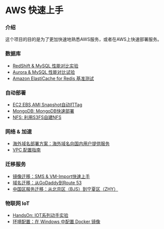 # AWS 快速上手

### 介绍
这个项目的目的是为了更加快速地熟悉AWS服务，或者在AWS上快速部署服务。

### 数据库

* <a href="https://chinalabs.github.io/quickstart-guide/RedShift_MySQL.html" target="_blank">RedShift & MySQL 性能对比实验</a>
* [Aurora & MySQL 性能对比试验](database/Aurora-vs-MySQL.md)
* [Amazon ElastiCache for Redis 基准测试](redis_benchmark.md)

### 自动部署

* [EC2,EBS,AMI,Snapshot自动打Tag](EC2_Auto_Tag.md)
* [MongoDB: MongoDB快速部署](database/MangoDB.md)
* [NFS: 利用S3FS自建NFS](S3fs.md)

### 网络 & 加速

* [海外域名部署方案：海外域名向国内用户提供服务](ByPassICP.md)
* [VPC 配置指南](vpc_guide.md)

### 迁移服务

* [镜像迁移：SMS & VM-Import快速上手](SMS_vm-import.md)
* [域名迁移：从GoDaddy到Route 53](TransferDomainRoute53.md)
* [中国区服务迁移：从北京区（BJS）到宁夏区（ZHY）](BJStoZHY.md)

### 物联网 IoT
* <a href="https://chinalabs.github.io/aws-iot-labs/" target="_blank">HandsOn: IOT系列动手实验</a>
* [环境配置：在 Windows 中配置 Docker 镜像](DockerGuide.md)

